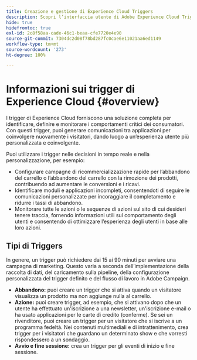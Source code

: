 ```yaml
---
title: Creazione e gestione di Experience Cloud Triggers
description: Scopri l’interfaccia utente di Adobe Experience Cloud Triggers
hide: true
hidefromtoc: true
exl-id: 2c8f58aa-cade-46c1-beaa-cfe7720e4e90
source-git-commit: 7304dc2d08f78bd287fc0cae6e11021aa6ed1149
workflow-type: tm+mt
source-wordcount: '273'
ht-degree: 100%

---
```


# Informazioni sui trigger di Experience Cloud {#overview}

I trigger di Experience Cloud forniscono una soluzione completa per identificare, definire e monitorare i comportamenti critici dei consumatori. Con questi trigger, puoi generare comunicazioni tra applicazioni per coinvolgere nuovamente i visitatori, dando luogo a un’esperienza utente più personalizzata e coinvolgente.

Puoi utilizzare i trigger nelle decisioni in tempo reale e nella personalizzazione, per esempio:

* Configurare campagne di ricommercializzazione rapide per l’abbandono del carrello o l’abbandono del carrello con la rimozione dei prodotti, contribuendo ad aumentare le conversioni e i ricavi.
* Identificare moduli e applicazioni incompleti, consentendoti di seguire le comunicazioni personalizzate per incoraggiare il completamento e ridurre i tassi di abbandono.
* Monitorare tutte le azioni o le sequenze di azioni sul sito di cui desideri tenere traccia, fornendo informazioni utili sul comportamento degli utenti e consentendo di ottimizzare l’esperienza degli utenti in base alle loro azioni.

## Tipi di Triggers

In genere, un trigger può richiedere dai 15 ai 90 minuti per avviare una campagna di marketing. Questo varia a seconda dell’implementazione della raccolta di dati, del caricamento sulla pipeline, della configurazione personalizzata del trigger definito e del flusso di lavoro in Adobe Campaign.

* **Abbandono:** puoi creare un trigger che si attiva quando un visitatore visualizza un prodotto ma non aggiunge nulla al carrello.
* **Azione:** puoi creare trigger, ad esempio, che si attivano dopo che un utente ha effettuato un&#39;iscrizione a una newsletter, un&#39;iscrizione e-mail o ha usato applicazioni per le carte di credito (conferme). Se sei un rivenditore, puoi creare un trigger per un visitatore che si iscrive a un programma fedeltà. Nei contenuti multimediali e di intrattenimento, crea trigger per i visitatori che guardano un determinato show e che vorresti rispondessero a un sondaggio.
* **Avvio e fine sessione:** crea un trigger per gli eventi di inizio e fine sessione.

